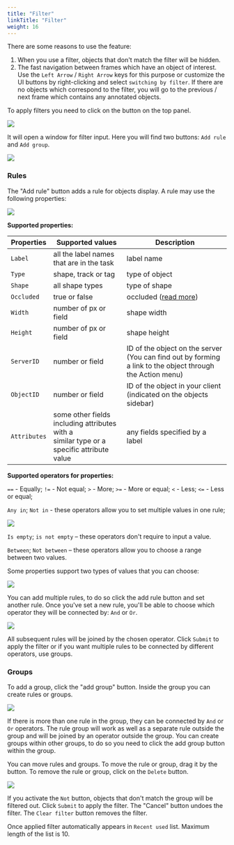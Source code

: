 ```yaml
---
title: "Filter"
linkTitle: "Filter"
weight: 16
---
```


There are some reasons to use the feature:

1. When you use a filter, objects that don't match the filter will be hidden.
1. The fast navigation between frames which have an object of interest.
   Use the `Left Arrow` / `Right Arrow` keys for this purpose
   or customize the UI buttons by right-clicking and select `switching by filter`.
   If there are no objects which correspond to the filter,
   you will go to the previous / next frame which contains any annotated objects.

To apply filters you need to click on the button on the top panel.

![](../../../../../images/image059.jpg)

It will open a window for filter input. Here you will find two buttons: `Add rule` and `Add group`.

![](../../../../../images/image202.jpg)

### Rules

The "Add rule" button adds a rule for objects display. A rule may use the following properties:

![](../../../../../images/image204.jpg)

**Supported properties:**

| Properties  | Supported values                                       | Description                                 |
| ----------- | ------------------------------------------------------ | --------------------------------------------|
| `Label`     | all the label names that are in the task               | label name                                  |
| `Type`      | shape, track or tag                                    | type of object                              |
| `Shape`     | all shape types                                        | type of shape                               |
| `Occluded`  | true or false                                          | occluded ([read more](../../../../../docs/for-users/user-guide/advanced/shape-mode-advanced/))|
| `Width`     | number of px or field                                  | shape width                                 |
| `Height`    | number of px or field                                  | shape height                                |
| `ServerID`  | number or field                                        | ID of the object on the server <br>(You can find out by forming a link to the object through the Action menu)|
| `ObjectID`  | number or field                                        | ID of the object in your client <br>(indicated on the objects sidebar)|
| `Attributes`| some other fields including attributes with a <br>similar type or a specific attribute value| any fields specified by a label |

**Supported operators for properties:**

`==` - Equally; `!=` - Not equal; `>` - More; `>=` - More or equal; `<` - Less; `<=` - Less or equal;

`Any in`; `Not in` - these operators allow you to set multiple values in one rule;

![](../../../../../images/image203.jpg)

`Is empty`; `is not empty` – these operators don't require to input a value.

`Between`; `Not between` – these operators allow you to choose a range between two values.

Some properties support two types of values that you can choose:

![](../../../../../images/image205.jpg)

You can add multiple rules, to do so click the add rule button and set another rule. Once you've set a new rule, you'll be able to choose which operator they will be connected by: `And` or `Or`.

![](../../../../../images/image206.jpg)

All subsequent rules will be joined by the chosen operator. Click `Submit` to apply the filter or if you want multiple rules to be connected by different operators, use groups.

### Groups

To add a group, click the "add group" button. Inside the group you can create rules or groups.

![](../../../../../images/image207.jpg)

If there is more than one rule in the group, they can be connected by `And` or `Or` operators.
The rule group will work as well as a separate rule outside the group and will be joined by an
 operator outside the group.
You can create groups within other groups, to do so you need to click the add group button within the group.

You can move rules and groups. To move the rule or group, drag it by the button.
To remove the rule or group, click on the `Delete` button.

![](../../../../../images/image208.jpg)

If you activate the `Not` button, objects that don't match the group will be filtered out.
Click `Submit` to apply the filter.
The "Cancel" button undoes the filter. The `Clear filter` button removes the filter.

Once applied filter automatically appears in `Recent used` list. Maximum length of the list is 10.
